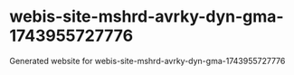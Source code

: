 # webis-site-mshrd-avrky-dyn-gma-1743955727776
Generated website for webis-site-mshrd-avrky-dyn-gma-1743955727776
